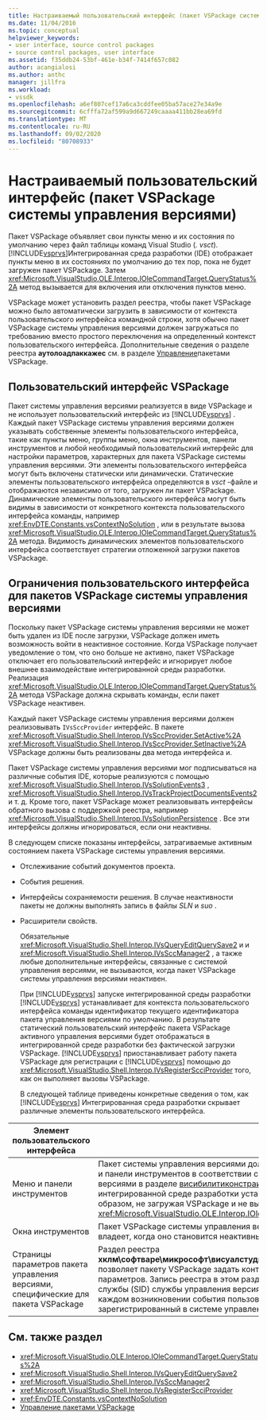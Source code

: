 ```yaml
---
title: Настраиваемый пользовательский интерфейс (пакет VSPackage системы управления версиями) | Документация Майкрософт
ms.date: 11/04/2016
ms.topic: conceptual
helpviewer_keywords:
- user interface, source control packages
- source control packages, user interface
ms.assetid: f35ddb24-53bf-461e-b34f-7414f657c082
author: acangialosi
ms.author: anthc
manager: jillfra
ms.workload:
- vssdk
ms.openlocfilehash: a6ef807cef17a6ca3cddfee05ba57ace27e34a9e
ms.sourcegitcommit: 6cfffa72af599a9d667249caaaa411bb28ea69fd
ms.translationtype: MT
ms.contentlocale: ru-RU
ms.lasthandoff: 09/02/2020
ms.locfileid: "80708933"
---
```

# <a name="custom-user-interface-source-control-vspackage"></a>Настраиваемый пользовательский интерфейс (пакет VSPackage системы управления версиями)
Пакет VSPackage объявляет свои пункты меню и их состояния по умолчанию через файл таблицы команд Visual Studio (*. vsct*). [!INCLUDE[vsprvs](../../code-quality/includes/vsprvs_md.md)]Интегрированная среда разработки (IDE) отображает пункты меню в их состояниях по умолчанию до тех пор, пока не будет загружен пакет VSPackage. Затем <xref:Microsoft.VisualStudio.OLE.Interop.IOleCommandTarget.QueryStatus%2A> метод вызывается для включения или отключения пунктов меню.

 VSPackage может установить раздел реестра, чтобы пакет VSPackage можно было автоматически загрузить в зависимости от контекста пользовательского интерфейса командной строки, хотя обычно пакет VSPackage системы управления версиями должен загружаться по требованию вместо простого переключения на определенный контекст пользовательского интерфейса. Дополнительные сведения о разделе реестра **аутолоадпаккажес** см. в разделе [Управление](../../extensibility/managing-vspackages.md)пакетами VSPackage.

## <a name="vspackage-ui"></a>Пользовательский интерфейс VSPackage
 Пакет системы управления версиями реализуется в виде VSPackage и не использует пользовательский интерфейс из [!INCLUDE[vsprvs](../../code-quality/includes/vsprvs_md.md)] . Каждый пакет VSPackage системы управления версиями должен указывать собственные элементы пользовательского интерфейса, такие как пункты меню, группы меню, окна инструментов, панели инструментов и любой необходимый пользовательский интерфейс для настройки параметров, характерных для пакета VSPackage системы управления версиями. Эти элементы пользовательского интерфейса могут быть включены статически или динамически. Статические элементы пользовательского интерфейса определяются в *vsct* -файле и отображаются независимо от того, загружен ли пакет VSPackage. Динамические элементы пользовательского интерфейса могут быть видимы в зависимости от конкретного контекста пользовательского интерфейса команды, например <xref:EnvDTE.Constants.vsContextNoSolution> , или в результате вызова <xref:Microsoft.VisualStudio.OLE.Interop.IOleCommandTarget.QueryStatus%2A> метода. Видимость динамических элементов пользовательского интерфейса соответствует стратегии отложенной загрузки пакетов VSPackage.

## <a name="ui-constraints-on-source-control-vspackages"></a>Ограничения пользовательского интерфейса для пакетов VSPackage системы управления версиями
 Поскольку пакет VSPackage системы управления версиями не может быть удален из IDE после загрузки, VSPackage должен иметь возможность войти в неактивное состояние. Когда VSPackage получает уведомление о том, что оно больше не активно, пакет VSPackage отключает его пользовательский интерфейс и игнорирует любое внешнее взаимодействие интегрированной среды разработки. Реализация <xref:Microsoft.VisualStudio.OLE.Interop.IOleCommandTarget.QueryStatus%2A> метода VSPackage должна скрывать команды, если пакет VSPackage неактивен.

 Каждый пакет VSPackage системы управления версиями должен реализовывать `IVsSccProvider` интерфейс. В пакете <xref:Microsoft.VisualStudio.Shell.Interop.IVsSccProvider.SetActive%2A> <xref:Microsoft.VisualStudio.Shell.Interop.IVsSccProvider.SetInactive%2A> VSPackage должны быть реализованы два метода интерфейса и.

 Пакет VSPackage системы управления версиями мог подписываться на различные события IDE, которые реализуются с помощью <xref:Microsoft.VisualStudio.Shell.Interop.IVsSolutionEvents3> , <xref:Microsoft.VisualStudio.Shell.Interop.IVsTrackProjectDocumentsEvents2> и т. д. Кроме того, пакет VSPackage может реализовывать интерфейсы обратного вызова с поддержкой реестра, например <xref:Microsoft.VisualStudio.Shell.Interop.IVsSolutionPersistence> . Все эти интерфейсы должны игнорироваться, если они неактивны.

 В следующем списке показаны интерфейсы, затрагиваемые активным состоянием пакета VSPackage системы управления версиями.

- Отслеживание событий документов проекта.

- События решения.

- Интерфейсы сохраняемости решения. В случае неактивности пакеты не должны выполнять запись в файлы *SLN* и *suo* .

- Расширители свойств.

  Обязательные <xref:Microsoft.VisualStudio.Shell.Interop.IVsQueryEditQuerySave2> и и <xref:Microsoft.VisualStudio.Shell.Interop.IVsSccManager2> , а также любые дополнительные интерфейсы, связанные с системой управления версиями, не вызываются, когда пакет VSPackage системы управления версиями неактивен.

  При [!INCLUDE[vsprvs](../../code-quality/includes/vsprvs_md.md)] запуске интегрированной среды разработки [!INCLUDE[vsprvs](../../code-quality/includes/vsprvs_md.md)] устанавливает для контекста пользовательского интерфейса команды идентификатор текущего идентификатора пакета управления версиями по умолчанию. В результате статический пользовательский интерфейс пакета VSPackage активного управления версиями будет отображаться в интегрированной среде разработки без фактической загрузки VSPackage. [!INCLUDE[vsprvs](../../code-quality/includes/vsprvs_md.md)] приостанавливает работу пакета VSPackage для регистрации с [!INCLUDE[vsprvs](../../code-quality/includes/vsprvs_md.md)] помощью до <xref:Microsoft.VisualStudio.Shell.Interop.IVsRegisterScciProvider> того, как он выполняет вызовы VSPackage.

  В следующей таблице приведены конкретные сведения о том, как [!INCLUDE[vsprvs](../../code-quality/includes/vsprvs_md.md)] Интегрированная среда разработки скрывает различные элементы пользовательского интерфейса.

| Элемент пользовательского интерфейса | Описание |
| - | - |
| Меню и панели инструментов | Пакет системы управления версиями должен установить состояние видимости исходного меню и панели инструментов в соответствии с ИДЕНТИФИКАТОРом пакета системы управления версиями в разделе [висибилитиконстраинтс](../../extensibility/visibilityconstraints-element.md) файла *vsct* . Это позволяет [!INCLUDE[vsprvs](../../code-quality/includes/vsprvs_md.md)] интегрированной среде разработки устанавливать состояние пунктов меню соответствующим образом, не загружая VSPackage и не вызывая реализацию <xref:Microsoft.VisualStudio.OLE.Interop.IOleCommandTarget.QueryStatus%2A> метода. |
| Окна инструментов | Пакет VSPackage системы управления версиями скрывает все окна инструментов, которыми оно владеет, когда оно становится неактивным. |
| Страницы параметров пакета управления версиями, специфические для пакета VSPackage | Раздел реестра **хклм\софтваре\микрософт\висуалстудио\кс.и\тулсоптионспажес\висибилитикмдуиконтекстс** позволяет пакету VSPackage задать контексты, в которых требуется отобразить страницы параметров. Запись реестра в этом разделе должна быть создана с помощью идентификатора службы (SID) службы управления версиями и присвоения ей значения DWORD, равного 1. При каждом возникновении события пользовательского интерфейса в контексте пакет VSPackage, зарегистрированный в системе управления версиями, будет вызван, если он активен. |

## <a name="see-also"></a>См. также раздел
- <xref:Microsoft.VisualStudio.OLE.Interop.IOleCommandTarget.QueryStatus%2A>
- <xref:Microsoft.VisualStudio.Shell.Interop.IVsQueryEditQuerySave2>
- <xref:Microsoft.VisualStudio.Shell.Interop.IVsSccManager2>
- <xref:Microsoft.VisualStudio.Shell.Interop.IVsRegisterScciProvider>
- <xref:EnvDTE.Constants.vsContextNoSolution>
- [Управление пакетами VSPackage](../../extensibility/managing-vspackages.md)
